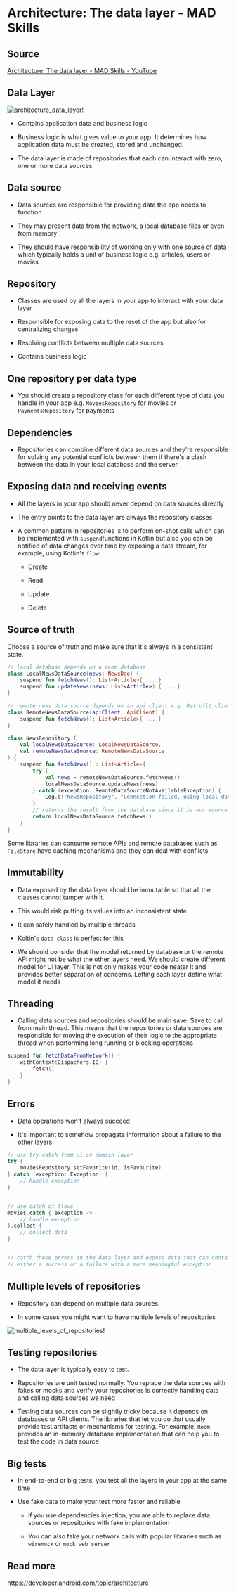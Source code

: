 # Architecture: The data layer - MAD Skills

## Source

[Architecture: The data layer - MAD Skills - YouTube](https://www.youtube.com/watch?v=r5AseKQh2ZE&list=PLWz5rJ2EKKc8GZWCbUm3tBXKeqIi3rcVX&index=2)

## Data Layer

<img src="./img/architecture_data_layer.svg" title="" alt="architecture_data_layer!" data-align="center">

- Contains application data and business logic

- Business logic is what gives value to your app. It determines how application data must be created, stored and unchanged.

- The data layer is made of repositories that each can interact with zero, one or more data sources

## Data source

- Data sources are responsible for providing data the app needs to function

- They may present data from the network, a local database files or even from memory

- They should have responsibility of working only with one source of data which typically holds a unit of business logic e.g. articles, users or movies

## Repository

- Classes are used by all the layers in your app to interact with your data layer

- Responsible for exposing data to the reset of the app but also for centralizing changes

- Resolving conflicts between multiple data sources

- Contains business logic

## One repository per data type

- You should create a repository class for each different type of data you handle in your app e.g. `MoviesRepository` for movies or `PaymentsRepository` for payments

## Dependencies

- Repositories can combine different data sources and they're responsible for solving any potential conflicts between them if there's a clash between the data in your local database and the server.

## Exposing data and receiving events

- All the layers in your app should never depend on data sources directly

- The entry points to the data layer are always the repository classes

- A common pattern in repositories is to perform on-shot calls which can be implemented with `suspend`functions in Kotlin but also you can be notified of data changes over time by exposing a data stream, for example, using Kotlin's `flow`:
  
  - Create
  
  - Read
  
  - Update
  
  - Delete

## Source of truth

Choose a source of truth and make sure that it's always in a consistent state.

```kotlin
// local database depends on a room database
class LocalNewsDataSource(news: NewsDao) {
    suspend fun fetchNews(): List<Article>{ ... }
    suspend fun updateNews(news: List<Article>) { ... }
}

// remote news data source depends on an api client e.g. Retrofit client
class RemoteNewsDataSource(apiClient: ApiClient) {
    suspend fun fetchNews(): List<Article>{ ... }
}
```

```kotlin
class NewsRepository (
    val localNewsDataSource: LocalNewsDataSource,
    val remoteNewsDataSource: RemoteNewsDataSource
) {
    suspend fun fetchNews() : List<Article>{
        try {
            val news = remoteNewsDataSource.fetchNews()
            localNewsDataSource.updateNews(news)
        } catch (exception: RemoteDataSourceNotAvailableException) {
            Log.d("NewsRepository", "Connection failed, using local data source")
        }
        // returns the result from the database since it is our source of truth
        return localNewsDataSource.fetchNews()
    }
}
```

Some libraries can consume remote APIs and remote databases such as `FileStore` have caching mechanisms and they can deal with conflicts.

## Immutability

- Data exposed by the data layer should be immutable so that all the classes cannot tamper with it.

- This would risk putting its values into an inconsistent state

- It can safely handled by multiple threads

- Koltin's `data class` is perfect for this

- We should consider that the model returned by database or the remote API might not be what the other layers need. We should create different model for UI layer. This is not only makes your code neater it and provides better separation of concerns. Letting each layer define what model it needs

## Threading

- Calling data sources and repositories should be main save. Save to call from main thread. This means that the repositories or data sources are responsible for moving the execution of their logic to the appropriate thread when performing long running or blocking operations

```kotlin
suspend fun fetchDataFromNetwork() {
    withContext(Dispachers.IO) {
        fetch()
    }
}
```

## Errors

- Data operations won't always succeed

- It's important to somehow propagate information about a failure to the other layers

```kotlin
// use try-catch from ui or domain layer
try {
    moviesRepository.setFavorite(id, isFavourite)
} catch (exception: Exception) {
    // handle exception
}


// use catch of flows
movies.catch { exception ->
    // handle exception
}.collect {
    // collect data
}


// catch these errors in the data layer and expose data that can contain
// either a success or a failure with a more meaningful exception
```

## Multiple levels of repositories

- Repository can depend on multiple data sources.

- In some cases you might want to have multiple levels of repositories

<img src="./img/multiple_levels_of_repositories.svg" title="" alt="multiple_levels_of_repositories!" data-align="center">

## Testing repositories

- The data layer is typically easy to test.

- Repositories are unit tested normally. You replace the data sources with fakes or mocks and verify your repositories is correctly handling data and calling data sources we need

- Testing data sources can be slightly tricky because it depends on databases or API clients. The libraries that let you do that usually provide test artifacts or mechanisms for testing. For example, `Room` provides an in-memory database implementation that can help you to test the code in data source

## Big tests

- In end-to-end or big tests, you test all the layers in your app at the same time

- Use fake data to make your test more faster and reliable 
  
  - if you use dependencies injection, you are able to replace data sources or repositories with fake implementation
  
  - You can also fake your network calls with popular libraries such as `wiremock` or `mock web server`

## Read more

https://developer.android.com/topic/architecture
